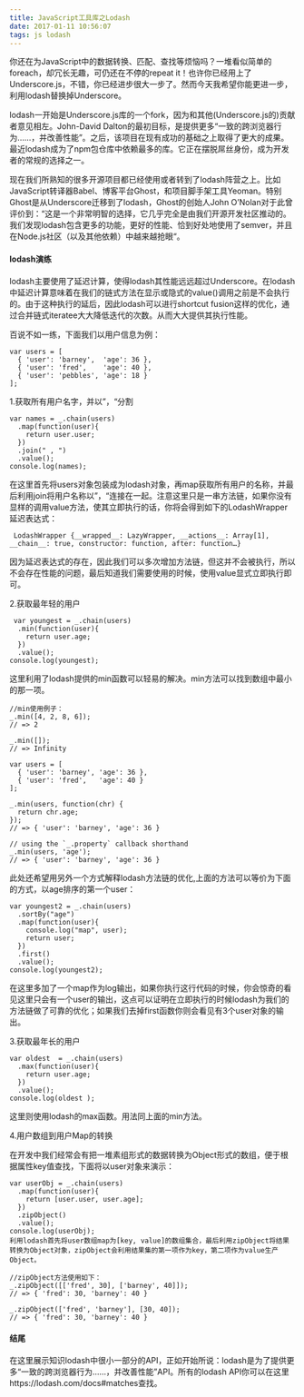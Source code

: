 ```yaml
---
title: JavaScript工具库之Lodash
date: 2017-01-11 10:56:07
tags: js lodash
---
```

你还在为JavaScript中的数据转换、匹配、查找等烦恼吗？一堆看似简单的foreach，却冗长无趣，可仍还在不停的repeat it！也许你已经用上了Underscore.js，不错，你已经进步很大一步了。然而今天我希望你能更进一步，利用lodash替换掉Underscore。

lodash一开始是Underscore.js库的一个fork，因为和其他(Underscore.js的)贡献者意见相左。John-David Dalton的最初目标，是提供更多“一致的跨浏览器行为……，并改善性能”。之后，该项目在现有成功的基础之上取得了更大的成果。最近lodash成为了npm包仓库中依赖最多的库。它正在摆脱屌丝身份，成为开发者的常规的选择之一。

现在我们所熟知的很多开源项目都已经使用或者转到了lodash阵营之上。比如JavaScript转译器Babel、博客平台Ghost，和项目脚手架工具Yeoman。特别Ghost是从Underscore迁移到了lodash，Ghost的创始人John O’Nolan对于此曾评价到：“这是一个非常明智的选择，它几乎完全是由我们开源开发社区推动的。我们发现lodash包含更多的功能，更好的性能、恰到好处地使用了semver，并且在Node.js社区（以及其他依赖）中越来越抢眼“。

#### lodash演练
lodash主要使用了延迟计算，使得lodash其性能远远超过Underscore。在lodash中延迟计算意味着在我们的链式方法在显示或隐式的value()调用之前是不会执行的。由于这种执行的延后，因此lodash可以进行shortcut fusion这样的优化，通过合并链式iteratee大大降低迭代的次数。从而大大提供其执行性能。

百说不如一练，下面我们以用户信息为例：
```
var users = [
  { 'user': 'barney',  'age': 36 },
  { 'user': 'fred',    'age': 40 },
  { 'user': 'pebbles', 'age': 18 }
];
```
1.获取所有用户名字，并以”，“分割
```
var names = _.chain(users)
  .map(function(user){
    return user.user;
  })
  .join(" , ")
  .value();
console.log(names);
```
在这里首先将users对象包装成为lodash对象，再map获取所有用户的名称，并最后利用join将用户名称以”，“连接在一起。注意这里只是一串方法链，如果你没有显样的调用value方法，使其立即执行的话，你将会得到如下的LodashWrapper延迟表达式：
```
 LodashWrapper {__wrapped__: LazyWrapper, __actions__: Array[1], __chain__: true, constructor: function, after: function…}
 ```
 因为延迟表达式的存在，因此我们可以多次增加方法链，但这并不会被执行，所以不会存在性能的问题，最后知道我们需要使用的时候，使用value显式立即执行即可。
 
2.获取最年轻的用户
 ```
  var youngest = _.chain(users)
   .min(function(user){
     return user.age;
   })
   .value();
 console.log(youngest);
 ```
 这里利用了lodash提供的min函数可以轻易的解决。min方法可以找到数组中最小的那一项。
 ```
 //min使用例子：
 _.min([4, 2, 8, 6]);
 // => 2
 
 _.min([]);
 // => Infinity
 
 var users = [
   { 'user': 'barney', 'age': 36 },
   { 'user': 'fred',   'age': 40 }
 ];
 
 _.min(users, function(chr) {
   return chr.age;
 });
 // => { 'user': 'barney', 'age': 36 }
 
 // using the `_.property` callback shorthand
 _.min(users, 'age');
 // => { 'user': 'barney', 'age': 36 }
 ```
 
 此处还希望用另外一个方式解释lodash方法链的优化,上面的方法可以等价为下面的方式，以age排序的第一个user：
 ```
 var youngest2 = _.chain(users)
   .sortBy("age")
   .map(function(user){
     console.log("map", user);
     return user;
   })
   .first()
   .value();
 console.log(youngest2);
 ```
 在这里多加了一个map作为log输出，如果你执行这行代码的时候，你会惊奇的看见这里只会有一个user的输出，这点可以证明在立即执行的时候lodash为我们的方法链做了可靠的优化；如果我们去掉first函数你则会看见有3个user对象的输出。
 
3.获取最年长的用户
```
var oldest  = _.chain(users)
  .max(function(user){
    return user.age;
  })
  .value();
console.log(oldest );
```
这里则使用lodash的max函数。用法同上面的min方法。

4.用户数组到用户Map的转换

在开发中我们经常会有把一堆素组形式的数据转换为Object形式的数组，便于根据属性key值查找，下面将以user对象来演示：
```
var userObj = _.chain(users)
  .map(function(user){
    return [user.user, user.age];
  })
  .zipObject()
  .value();
console.log(userObj);
利用lodash首先将user数组map为[key, value]的数组集合，最后利用zipObject将结果转换为Object对象，zipObject会利用结果集的第一项作为key，第二项作为value生产Object。
```
```
//zipObject方法使用如下：
_.zipObject([['fred', 30], ['barney', 40]]);
// => { 'fred': 30, 'barney': 40 }

_.zipObject(['fred', 'barney'], [30, 40]);
// => { 'fred': 30, 'barney': 40 }
```
#### 结尾
在这里展示知识lodash中很小一部分的API，正如开始所说：lodash是为了提供更多“一致的跨浏览器行为……，并改善性能”API。所有的lodash API你可以在这里https://lodash.com/docs#matches查找。
 